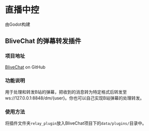 # 直播中控

由Godot构建

## BliveChat 的弹幕转发插件

### 项目地址

[BliveChat](https://github.com/xfgryujk/blivechat) on GitHub

### 功能说明

用于处理和转发B站的弹幕，把收到的消息转为特定格式后转发至ws://127.0.0.1:8848/dm/{user}。你也可以自己实现B站弹幕的处理转发。

### 使用方法

将插件文件夹`relay_plugin`放入BliveChat项目下的`data/plugins/`目录中。